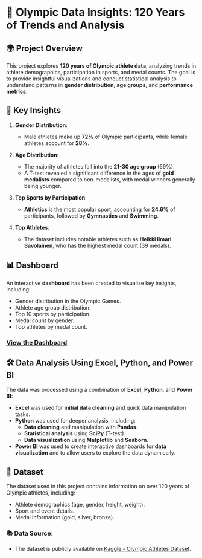 # 🥇 Olympic Data Insights: 120 Years of Trends and Analysis

## 🌍 Project Overview

This project explores **120 years of Olympic athlete data**, analyzing trends in athlete demographics, participation in sports, and medal counts. The goal is to provide insightful visualizations and conduct statistical analysis to understand patterns in **gender distribution**, **age groups**, and **performance metrics**.

## 🔑 Key Insights

1. **Gender Distribution**:
   - Male athletes make up **72%** of Olympic participants, while female athletes account for **28%**.

2. **Age Distribution**:
   - The majority of athletes fall into the **21-30 age group** (69%).
   - A T-test revealed a significant difference in the ages of **gold medalists** compared to non-medalists, with medal winners generally being younger.

3. **Top Sports by Participation**:
   - **Athletics** is the most popular sport, accounting for **24.6%** of participants, followed by **Gymnastics** and **Swimming**.

4. **Top Athletes**:
   - The dataset includes notable athletes such as **Heikki Ilmari Savolainen**, who has the highest medal count (39 medals).

## 📊 Dashboard

An interactive **dashboard** has been created to visualize key insights, including:
- Gender distribution in the Olympic Games.
- Athlete age group distribution.
- Top 10 sports by participation.
- Medal count by gender.
- Top athletes by medal count.

### [View the Dashboard](https://github.com/user-attachments/assets/4b4db26b-a336-4e83-8da9-9eaf02095dc8)

## 🛠️ Data Analysis Using Excel, Python, and Power BI

The data was processed using a combination of **Excel**, **Python**, and **Power BI**:
- **Excel** was used for **initial data cleaning** and quick data manipulation tasks.
- **Python** was used for deeper analysis, including:
  - **Data cleaning** and manipulation with **Pandas**.
  - **Statistical analysis** using **SciPy** (T-test).
  - **Data visualization** using **Matplotlib** and **Seaborn**.
- **Power BI** was used to create interactive dashboards for **data visualization** and to allow users to explore the data dynamically.

## 📁 Dataset

The dataset used in this project contains information on over 120 years of Olympic athletes, including:
- Athlete demographics (age, gender, height, weight).
- Sport and event details.
- Medal information (gold, silver, bronze).

### 📚 Data Source:
- The dataset is publicly available on [Kaggle - Olympic Athletes Dataset](https://www.kaggle.com/datasets/heesoo37/120-years-of-olympic-history-athletes-and-results).
